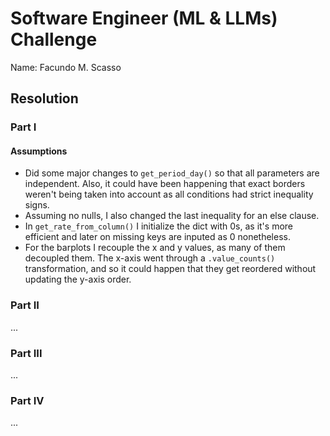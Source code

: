 # Software Engineer (ML & LLMs) Challenge

Name: Facundo M. Scasso

## Resolution

### Part I

#### Assumptions

- Did some major changes to `get_period_day()` so that all parameters are independent. Also, it could have been happening that exact borders weren't being taken into account as all conditions had strict inequality signs.
- Assuming no nulls, I also changed the last inequality for an else clause.
- In `get_rate_from_column()` I initialize the dict with 0s, as it's more efficient and later on missing keys are inputed as 0 nonetheless.
- For the barplots I recouple the x and y values, as many of them decoupled them. The x-axis went through a `.value_counts()` transformation, and so it could happen that they get reordered without updating the y-axis order.

### Part II

...

### Part III

...

### Part IV

...
